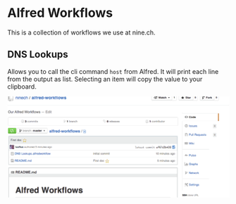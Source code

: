 # Alfred Workflows

This is a collection of workflows we use at nine.ch.

## DNS Lookups

Allows you to call the cli command `host` from Alfred. It will print each line from the output as list. Selecting an item will copy the value to your clipboard.

![dns lookup example](https://github.com/ninech/alfred-workflows/raw/master/images/dns-lookups.gif)

